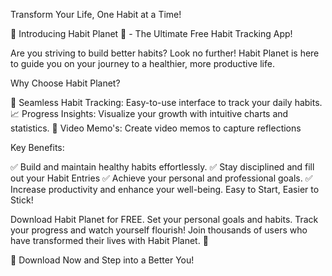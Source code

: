 Transform Your Life, One Habit at a Time!

🌟 Introducing Habit Planet 🌟 - The Ultimate Free Habit Tracking App!

Are you striving to build better habits? Look no further! Habit Planet is here to guide you on your journey to a healthier, more productive life.

Why Choose Habit Planet?

🔄 Seamless Habit Tracking: Easy-to-use interface to track your daily habits.
📈 Progress Insights: Visualize your growth with intuitive charts and statistics.
🎥 Video Memo's: Create video memos to capture reflections 

Key Benefits:

✅ Build and maintain healthy habits effortlessly.
✅ Stay disciplined and fill out your Habit Entries
✅ Achieve your personal and professional goals.
✅ Increase productivity and enhance your well-being.
Easy to Start, Easier to Stick!

Download Habit Planet for FREE.
Set your personal goals and habits.
Track your progress and watch yourself flourish!
Join thousands of users who have transformed their lives with Habit Planet. 🚀

📲 Download Now and Step into a Better You!